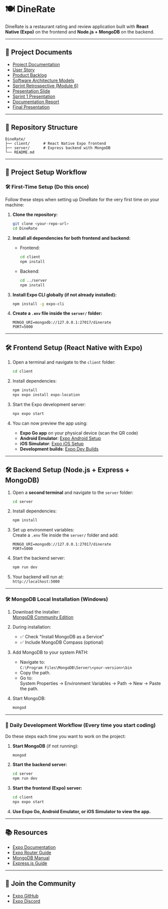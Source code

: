 # 🍽️ DineRate

DineRate is a restaurant rating and review application built with **React Native (Expo)** on the frontend and **Node.js + MongoDB** on the backend.

---

## 📄 Project Documents

- [Project Documentation](https://docs.google.com/document/d/1W4X9eVA9Q5IpPLjczei6R3KohnyaEdRY0KPBzs-iq6g/edit?usp=sharing)
- [User Story](https://docs.google.com/document/d/1xSLjSf7dwzB2mLF7UVhnWSOh7-C3nv561PlomYQYsFQ/edit?usp=sharing)
- [Product Backlog](https://docs.google.com/document/d/1GmRpzB3C9ZOoC-8YAY87VbYj4dz0q1FcRgDMcnN24dI/edit?usp=sharing)
- [Software Architecture Models](https://docs.google.com/document/d/1h8wXCg4vSrbHAELRN5YaBw80SWi1nlluY5IqDACGV0g/edit?usp=sharing)
- [Sprint Retrospective (Module 6)](https://docs.google.com/document/d/1MbQkiB0ykF_aHopwrtce8XnawwX37eI-hUad5uLwl7k/edit?usp=sharing)
- [Presentation Slide](https://docs.google.com/presentation/d/1EEQ10oYte1v-55WKfstGGSpGmSx8MYTLaVl-BUDt-bc/edit?usp=sharing)
- [Sprint 1 Presentation](https://docs.google.com/presentation/d/18bzejdqN24Z-qWg7hXyeOIU-y7PUi2-JohPmL0mvQd4/edit?usp=sharing)
- [Documentation Report](https://docs.google.com/document/d/1jOUgxgivcps8LqwIHUEZrWq-3Z5TEBrNvIB4DMdmTkM/edit?usp=sharing)
- [Final Presentation](https://docs.google.com/presentation/d/1ea-zvXJDvOFaTVhsQOSY6LjtgCy5kOG3eIAWlKarGEU/edit?usp=sharing)
---

## 📁 Repository Structure

```
DineRate/
├── client/      # React Native Expo frontend
├── server/      # Express backend with MongoDB
└── README.md
```


---

## 🏁 Project Setup Workflow

### 🛠️ First-Time Setup (Do this **once**)

Follow these steps when setting up DineRate for the very first time on your machine:

1. **Clone the repository:**
    ```bash
    git clone <your-repo-url>
    cd DineRate
    ```

2. **Install all dependencies for both frontend and backend:**

    - Frontend:
        ```bash
        cd client
        npm install
        ```

    - Backend:
        ```bash
        cd ../server
        npm install
        ```

3. **Install Expo CLI globally (if not already installed):**
    ```bash
    npm install -g expo-cli
    ```


4. **Create a `.env` file inside the `server/` folder:**
    ```env
    MONGO_URI=mongodb://127.0.0.1:27017/dinerate
    PORT=5000
    ```

---



## 🛠️ Frontend Setup (React Native with Expo)

1. Open a terminal and navigate to the `client` folder:
    ```bash
    cd client
    ```

2. Install dependencies:
    ```bash
    npm install
    npx expo install expo-location
    ```

3. Start the Expo development server:
    ```bash
    npx expo start
    ```

4. You can now preview the app using:
    - **Expo Go app** on your physical device (scan the QR code)
    - **Android Emulator**: [Expo Android Setup](https://docs.expo.dev/workflow/android-studio-emulator/)
    - **iOS Simulator**: [Expo iOS Setup](https://docs.expo.dev/workflow/ios-simulator/)
    - **Development builds**: [Expo Dev Builds](https://docs.expo.dev/develop/development-builds/introduction/)

---

## 🛠️ Backend Setup (Node.js + Express + MongoDB)

1. Open a **second terminal** and navigate to the `server` folder:
    ```bash
    cd server
    ```

2. Install dependencies:
    ```bash
    npm install
    ```

3. Set up environment variables:  
    Create a `.env` file inside the `server/` folder and add:
    ```env
    MONGO_URI=mongodb://127.0.0.1:27017/dinerate
    PORT=5000
    ```

4. Start the backend server:
    ```bash
    npm run dev
    ```

5. Your backend will run at:  
    `http://localhost:5000`

---

### 🛠️ MongoDB Local Installation (Windows)

1. Download the installer:  
    [MongoDB Community Edition](https://www.mongodb.com/try/download/community)

2. During installation:
    - ✅ Check "Install MongoDB as a Service"
    - ✅ Include MongoDB Compass (optional)

3. Add MongoDB to your system PATH:
    - Navigate to:  
        `C:\Program Files\MongoDB\Server\<your-version>\bin`
    - Copy the path.
    - Go to:  
        System Properties → Environment Variables → Path → New → Paste the path.

4. Start MongoDB:
    ```bash
    mongod
    ```

---

### 🔄 Daily Development Workflow (Every time you start coding)

Do these steps each time you want to work on the project:

1. **Start MongoDB** (if not running):
    ```bash
    mongod
    ```

2. **Start the backend server:**
    ```bash
    cd server
    npm run dev
    ```

3. **Start the frontend (Expo) server:**
    ```bash
    cd client
    npx expo start
    ```

4. **Use Expo Go, Android Emulator, or iOS Simulator to view the app.**

---

## 📚 Resources

- [Expo Documentation](https://docs.expo.dev/)
- [Expo Router Guide](https://docs.expo.dev/router/introduction/)
- [MongoDB Manual](https://www.mongodb.com/docs/manual/)
- [Express.js Guide](https://expressjs.com/en/starter/installing.html)

---

## 🤝 Join the Community

- [Expo GitHub](https://github.com/expo/expo)
- [Expo Discord](https://chat.expo.dev)
